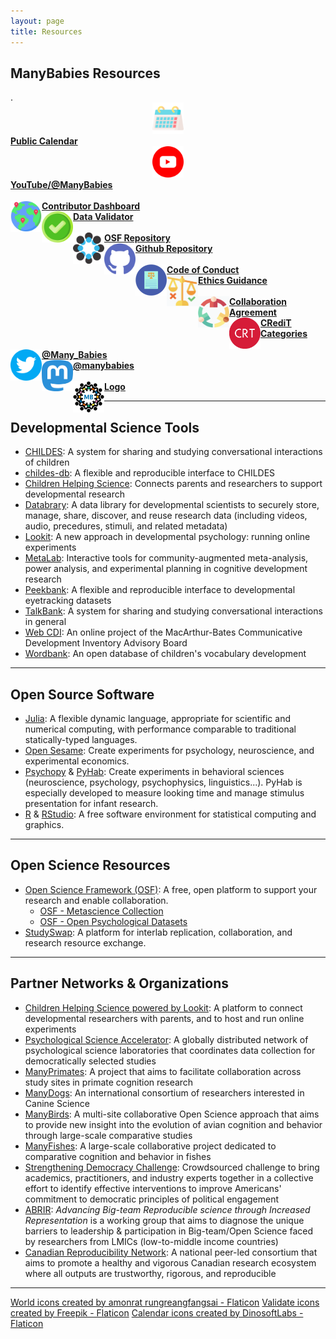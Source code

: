 ```yaml
---
layout: page
title: Resources
---
```



## ManyBabies Resources

<section>
  <div class="container">
    <div class="row" align="center">
      <div class="col-sm-6 col-xs-6" align="left">
        .
      </div>
    </div>
    <div class="row" align="center">
      <div class="col-sm-1 col-xs-6" align="center">
        <img src="/assets/img/calendar.png" alt="calendar" width="50" height="50"> 
      </div>
      <div class="col-sm-5 col-xs-6" align="left">
        <a href="{{site.baseurl}}/calendar/"><b> Public Calendar</b></a>
      </div>
      <div class="col-sm-2 col-xs-6" align="center">
        <img src="/assets/img/youtube.png" alt="YouTube logo" width="50" height="50"> 
      </div>
      <div class="col-sm-4 col-xs-6" align="left">
        <a href="https://www.youtube.com/@manybabies" target="_blank"><b> YouTube/@ManyBabies</b></a>
      </div>
    </div>
    <br>
    <div class="row" align="center">
      <div class="col-sm-6 col-xs-6" align="left">
        <img src="/assets/img/pin.png" alt="globe with pins" width="50" height="50" style="float: left;"> 
        <a href="https://manybabies.shinyapps.io/shiny_mb_map/"><b> Contributor Dashboard</b></a>
      </div>
      <div class="col-sm-6 col-xs-6" align="left">
        <img src="/assets/img/validate.png" alt="checkmark" width="50" height="50" style="float: left;"> 
        <a href="https://manybabies.shinyapps.io/validator/"><b> Data Validator</b></a>
      </div>
    </div>
    <br>
    <div class="row" align="center">
      <div class="col-sm-6 col-xs-6" align="left">
        <img src="/assets/img/OSF.png" alt="OSF logo" width="50" height="50" style="float: left;"> 
        <a href="https://osf.io/rpw6d/"><b> OSF Repository</b></a>
      </div>
      <div class="col-sm-6 col-xs-6" align="left">
        <img src="/assets/img/github.png" alt="Github logo" width="50" height="50" style="float: left;"> 
        <a href="https://github.com/manybabies"><b> Github Repository</b></a>
      </div>
    </div>
    <br>
    <div class="row" align="center">
      <div class="col-sm-6 col-xs-6" align="left">
        <img src="/assets/img/code.png" alt="code of conduct" width="50" height="50" style="float: left;"> 
        <a href="{{site.baseurl}}/code_conduct/"><b> Code of Conduct</b></a>
      </div>
      <div class="col-sm-6 col-xs-6" align="left">
        <img src="/assets/img/ethics.png" alt="ethics" width="50" height="50" style="float: left;"> 
        <a href="https://drive.google.com/file/d/1QSaPAgf5Y0jmli6BC0fGMS_PMniAvyd-/view?usp=share_link"><b> Ethics Guidance</b></a>
      </div>
    </div>
    <br>
    <div class="row" align="center">
      <div class="col-sm-6 col-xs-6" align="left">
        <img src="/assets/img/collaboration.png" alt="collaboration agreement" width="50" height="50" style="float: left;"> 
        <a href="https://drive.google.com/file/d/1iEF93crL8iEMAo0HVnEYHZDcwO7ZtxxJ/view?usp=share_link"><b> Collaboration Agreement</b></a>
      </div>
      <div class="col-sm-6 col-xs-6" align="left">
        <img src="/assets/img/credit-icon.png" alt="CRediT categories" width="50" height="50" style="float: left;"> 
        <a href="https://drive.google.com/file/d/1aoFctk4pDujOg8UV7LLuWA3o42uO718Z/view?usp=share_link"><b> CRediT Categories</b></a>
      </div>
    </div>
    <br>
    <div class="row" align="center">
      <div class="col-sm-6 col-xs-6" align="left">
        <img src="/assets/img/twitter.png" alt="twitter logo" width="50" height="50" style="float: left;"> 
        <a href="https://twitter.com/Many_Babies"><b> @Many_Babies</b></a>
      </div>
      <div class="col-sm-6 col-xs-6" align="left">
        <img src="/assets/img/mastodon.png" alt="mastodon logo" width="50" height="50" style="float: left;"> 
        <a href="https://nerdculture.de/@manybabies"><b> @manybabies</b></a>
      </div>
    </div>
    <br>
    <div class="row" align="center">
      <div class="col-sm-6 col-xs-6" align="left">
        <img src="/assets/img/avatar-icon-2022.png" alt="ManyBabies logo" width="50" height="50" style="float: left;"> 
        <a href="{{site.baseurl}}/assets/img/avatar-icon-2022.png/"><b> Logo</b></a>
      </div>
    </div>
  </div>
</section>



***

## Developmental Science Tools
* [CHILDES](https://childes.talkbank.org/): A system for sharing and studying conversational interactions of children
* [childes-db](https://langcog.github.io/childes-db-website/): A flexible and reproducible interface to CHILDES
* [Children Helping Science](https://childrenhelpingscience.com/): Connects parents and researchers to support developmental research
* [Databrary](https://nyu.databrary.org/): A data library for developmental scientists to securely store, manage, share, discover, and reuse research data (including videos, audio, precedures, stimuli, and related metadata)
* [Lookit](https://lookit.mit.edu/): A new approach in developmental psychology: running online experiments
* [MetaLab](http://metalab.stanford.edu): Interactive tools for community-augmented meta-analysis, power analysis, and experimental planning in cognitive development research
* [Peekbank](https://peekbank.stanford.edu/): A flexible and reproducible interface to developmental eyetracking datasets
* [TalkBank](https://talkbank.org/): A system for sharing and studying conversational interactions in general
* [Web CDI](https://webcdi.stanford.edu/): An online project of the MacArthur-Bates Communicative Development Inventory Advisory Board
* [Wordbank](http://wordbank.stanford.edu/): An open database of children's vocabulary development


***

## Open Source Software
* [Julia](http://julialang.org/): A flexible dynamic language, appropriate for scientific and numerical computing, with performance comparable to traditional statically-typed languages.
* [Open Sesame](https://osdoc.cogsci.nl/): Create experiments for psychology, neuroscience, and experimental economics.
* [Psychopy](https://www.psychopy.org/) & [PyHab](https://github.com/jfkominsky/PyHab/): Create experiments in behavioral sciences (neuroscience, psychology, psychophysics, linguistics...). PyHab is especially developed to measure looking time and manage stimulus presentation for infant research.
* [R](https://www.r-project.org/) & [RStudio](https://rstudio.com/): A free software environment for statistical computing and graphics.

***

## Open Science Resources
* [Open Science Framework (OSF)](https://osf.io/): A free, open platform to support your research and enable collaboration.
  * [OSF - Metascience Collection](https://osf.io/collections/metascience/discover)
  * [OSF - Open Psychological Datasets](https://osf.io/th8ew/)
* [StudySwap](https://osf.io/meetings/StudySwap/): A platform for interlab replication, collaboration, and research resource exchange.


***

## Partner Networks & Organizations
* [Children Helping Science powered by Lookit](https://lookit.mit.edu/): A platform to connect developmental researchers with parents, and to host and run online experiments
* [Psychological Science Accelerator](https://psysciacc.org/): A globally distributed network of psychological science laboratories that coordinates data collection for democratically selected studies
* [ManyPrimates](https://manyprimates.github.io/): A project that aims to facilitate collaboration across study sites in primate cognition research
* [ManyDogs](https://manydogsproject.github.io/): An international consortium of researchers interested in Canine Science
* [ManyBirds](http://themanybirds.com/): A multi-site collaborative Open Science approach that aims to provide new insight into the evolution of avian cognition and behavior through large-scale comparative studies
* [ManyFishes](https://twitter.com/TheManyFishes): A large-scale collaborative project dedicated to comparative cognition and behavior in fishes
* [Strengthening Democracy Challenge](https://www.strengtheningdemocracychallenge.org/): Crowdsourced challenge to bring academics, practitioners, and industry experts together in a collective effort to identify effective interventions to improve Americans' commitment to democratic principles of political engagement
* [ABRIR](https://abrirpsy.org/): *Advancing Big-team Reproducible science through Increased Representation* is a working group that aims to diagnose the unique barriers to leadership & participation in Big-team/Open Science faced by researchers from LMICs (low-to-middle income countries)
* [Canadian Reproducibility Network](https://carn-recar.ca/): A national peer-led consortium that aims to promote a healthy and vigorous Canadian research ecosystem where all outputs are trustworthy, rigorous, and reproducible



***
<a href="https://www.flaticon.com/free-icons/world" title="world icons">World icons created by amonrat rungreangfangsai - Flaticon</a>
<a href="https://www.flaticon.com/free-icons/validate" title="validate icons">Validate icons created by Freepik - Flaticon</a>
<a href="https://www.flaticon.com/free-icons/calendar" title="calendar icons">Calendar icons created by DinosoftLabs - Flaticon</a>